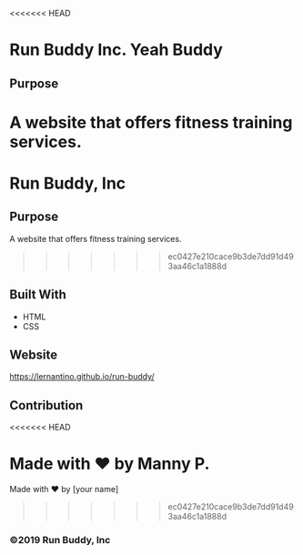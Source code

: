 <<<<<<< HEAD
# Run Buddy Inc. Yeah Buddy

## Purpose

A website that offers fitness training services.
=======
# Run Buddy, Inc

## Purpose
A website that offers fitness training services. 
>>>>>>> ec0427e210cace9b3de7dd91d493aa46c1a1888d

## Built With

- HTML
- CSS

## Website

https://lernantino.github.io/run-buddy/

## Contribution
<<<<<<< HEAD

Made with ❤️ by Manny P.
=======
Made with ❤️ by [your name]
>>>>>>> ec0427e210cace9b3de7dd91d493aa46c1a1888d

### ©️2019 Run Buddy, Inc

